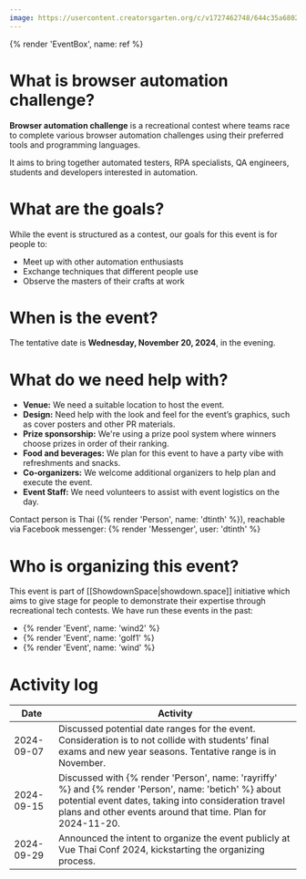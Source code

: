 ```yaml
---
image: https://usercontent.creatorsgarten.org/c/v1727462748/644c35a6802c02345887f156/image_mc13sx.webp
---
```


{% render 'EventBox', name: ref %}

# What is browser automation challenge?

**Browser automation challenge** is a recreational contest where teams race to complete various browser automation challenges using their preferred tools and programming languages.

It aims to bring together automated testers, RPA specialists, QA engineers, students and developers interested in automation.

# What are the goals?

While the event is structured as a contest, our goals for this event is for people to:

- Meet up with other automation enthusiasts
- Exchange techniques that different people use
- Observe the masters of their crafts at work

# When is the event?

The tentative date is **Wednesday, November 20, 2024**, in the evening.

# What do we need help with?

- **Venue:** We need a suitable location to host the event.
- **Design:** Need help with the look and feel for the event’s graphics, such as cover posters and other PR materials.
- **Prize sponsorship:** We're using a prize pool system where winners choose prizes in order of their ranking.
- **Food and beverages:** We plan for this event to have a party vibe with refreshments and snacks.
- **Co-organizers:** We welcome additional organizers to help plan and execute the event.
- **Event Staff:** We need volunteers to assist with event logistics on the day.

Contact person is Thai ({% render 'Person', name: 'dtinth' %}), reachable via Facebook messenger: {% render 'Messenger', user: 'dtinth' %}

# Who is organizing this event?

This event is part of [[ShowdownSpace|showdown.space]] initiative which aims to give stage for people to demonstrate their expertise through recreational tech contests. We have run these events in the past:

- {% render 'Event', name: 'wind2' %}
- {% render 'Event', name: 'golf1' %}
- {% render 'Event', name: 'wind' %}

# Activity log

| Date | Activity |
| ---- | -------- |
| 2024-09-07 | Discussed potential date ranges for the event. Consideration is to not collide with students’ final exams and new year seasons. Tentative range is in November. |
| 2024-09-15 | Discussed with {% render 'Person', name: 'rayriffy' %} and {% render 'Person', name: 'betich' %} about potential event dates, taking into consideration travel plans and other events around that time. Plan for 2024-11-20. |
| 2024-09-29 | Announced the intent to organize the event publicly at Vue Thai Conf 2024, kickstarting the organizing process. |